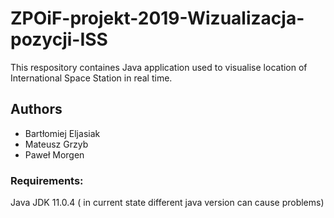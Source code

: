 # ZPOiF-projekt-2019-Wizualizacja-pozycji-ISS
This respository containes Java application used to visualise location of International Space Station in real time. 
## Authors 
* Bartłomiej Eljasiak
* Mateusz Grzyb
* Paweł Morgen 

### Requirements: 
  Java JDK 11.0.4 ( in current state different java version can cause problems)
  
